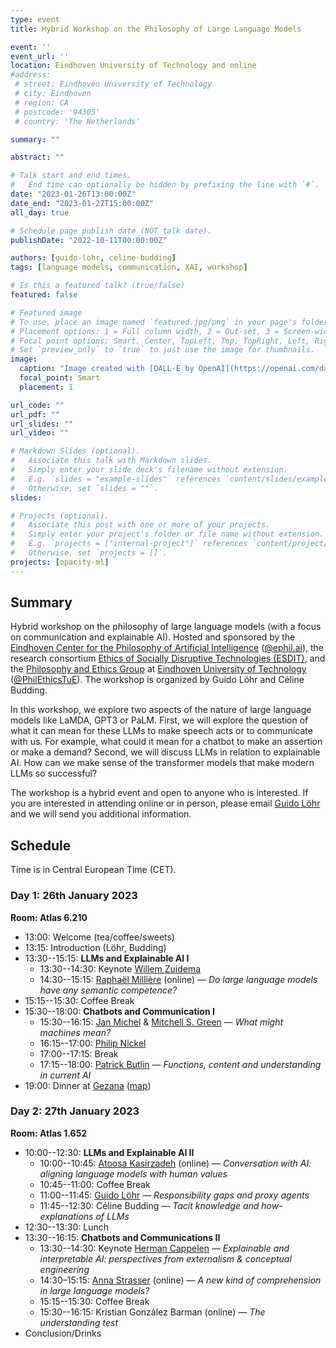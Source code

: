```yaml
---
type: event
title: Hybrid Workshop on the Philosophy of Large Language Models

event: ''
event_url: ''
location: Eindhoven University of Technology and online
#address:
 # street: Eindhoven University of Technology
 # city: Eindhoven
 # region: CA
 # postcode: '94305'
 # country: 'The Netherlands'

summary: ""

abstract: ""

# Talk start and end times.
#   End time can optionally be hidden by prefixing the line with `#`.
date: "2023-01-26T13:00:00Z"
date_end: "2023-01-27T15:00:00Z"
all_day: true

# Schedule page publish date (NOT talk date).
publishDate: "2022-10-11T00:00:00Z"

authors: [guido-lohr, celine-budding]
tags: [language models, communication, XAI, workshop]

# Is this a featured talk? (true/false)
featured: false

# Featured image
# To use, place an image named `featured.jpg/png` in your page's folder.
# Placement options: 1 = Full column width, 2 = Out-set, 3 = Screen-width
# Focal point options: Smart, Center, TopLeft, Top, TopRight, Left, Right, BottomLeft, Bottom, BottomRight
# Set `preview_only` to `true` to just use the image for thumbnails.
image:
  caption: "Image created with [DALL·E by OpenAI](https://openai.com/dall-e-2/) (prompt: philosophers at a conference on large language models, digital art)"
  focal_point: Smart
  placement: 1

url_code: ""
url_pdf: ""
url_slides: ""
url_video: ""

# Markdown Slides (optional).
#   Associate this talk with Markdown slides.
#   Simply enter your slide deck's filename without extension.
#   E.g. `slides = "example-slides"` references `content/slides/example-slides.md`.
#   Otherwise, set `slides = ""`.
slides:

# Projects (optional).
#   Associate this post with one or more of your projects.
#   Simply enter your project's folder or file name without extension.
#   E.g. `projects = ["internal-project"]` references `content/project/deep-learning/index.md`.
#   Otherwise, set `projects = []`.
projects: [opacity-ml]
---
```


## Summary

Hybrid workshop on the philosophy of large language models (with a focus on communication and explainable AI). Hosted and sponsored by the [Eindhoven Center for the Philosophy of Artificial Intelligence](https://ephil.ai) ([@ephil.ai](https://twitter.com/ephil_ai)), the research consortium [Ethics of Socially Disruptive Technologies (ESDIT)](https://www.esdit.nl), and the [Philosophy and Ethics Group](https://research.tue.nl/en/organisations/philosophy-ethics) at [Eindhoven University of Technology](https://www.tue.nl/en/) ([@PhilEthicsTuE](https://twitter.com/PhilEthicsTUe)). The workshop is organized by Guido Löhr and Céline Budding.

In this workshop, we explore two aspects of the nature of large language models like LaMDA, GPT3 or PaLM. First, we will explore the question of what it can mean for these LLMs to make speech acts or to communicate with us. For example, what could it mean for a chatbot to make an assertion or make a demand? Second, we will discuss LLMs in relation to explainable AI. How can we make sense of the transformer models that make modern LLMs so successful?

The workshop is a hybrid event and open to anyone who is interested. If you are interested in attending online or in person, please email [Guido Löhr](mailto:g.lohr@tue.nl) and we will send you additional information.


## Schedule

Time is in Central European Time (CET).

### Day 1: 26th January 2023

**Room: Atlas 6.210**

- 13:00: Welcome (tea/coffee/sweets)
- 13:15: Introduction (Löhr, Budding)
- 13:30--15:15: **LLMs and Explainable AI I**
  - 13:30--14:30: Keynote [Willem Zuidema](https://staff.fnwi.uva.nl/w.zuidema/)
  - 14:30--15:15: [Raphaël Millière](https://www.raphaelmilliere.com) (online) — *Do large language models have any  semantic competence?*
- 15:15--15:30: Coffee Break
- 15:30--18:00:  **Chatbots and Communication I**
  - 15:30--16:15: [Jan Michel](https://www.philosophie.hhu.de/en/staff/philosophy-vi-philosophy-of-mind-and-cognition/staff-members/translate-to-english-ehemalige-mitarbeiter/innen/jan-g-michel) & [Mitchell S. Green](https://sites.google.com/site/mitchsgreenphilosophy/home) — *What might machines mean?*
  - 16:15--17:00: [Philip Nickel](https://www.tue.nl/en/research/researchers/philip-nickel/)
  - 17:00--17:15: Break
  - 17:15--18:00: [Patrick Butlin](https://patrickbutlin.com) — *Functions, content and understanding in current AI*
- 19:00: Dinner at [Gezana](https://www.gezana-eindhoven.com) ([map](https://goo.gl/maps/qrQHYzK9RQjsBuAG9))


### Day 2: 27th January 2023

**Room: Atlas 1.652**

- 10:00--12:30: **LLMs and Explainable AI II**
   - 10:00--10:45: [Atoosa Kasirzadeh](https://kasirzadeh.org) (online)  — *Conversation with AI: aligning language models with human values*
  - 10:45--11:00: Coffee Break
  - 11:00--11:45: [Guido Löhr](https://sites.google.com/view/guidoloehr/home)  — *Responsibility gaps and proxy agents*
  - 11:45--12:30: Céline Budding — *Tacit knowledge and how-explanations of LLMs*
- 12:30--13:30: Lunch
- 13:30--16:15: **Chatbots and Communications II**
  - 13:30--14:30: Keynote [Herman Cappelen](https://www.hermancappelen.net) — *Explainable and interpretable AI: perspectives from externalism & conceptual engineering*
  - 14:30–15:15: [Anna Strasser](https://www.denkwerkstatt.berlin) (online) — *A new kind of comprehension in large language models?*
  - 15:15--15:30: Coffee Break
  - 15:30--16:15: Kristian González Barman (online) — *The understanding test* 
- Conclusion/Drinks
 
